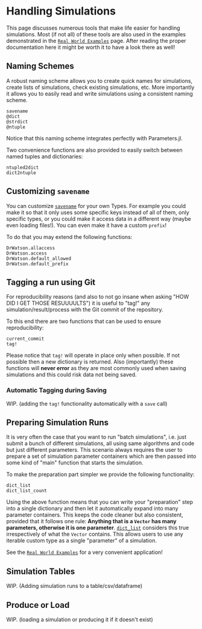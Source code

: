 # Handling Simulations

This page discusses numerous tools that make life easier for handling simulations. Most (if not all) of these tools are also used in the examples demonstrated in the [`Real World Examples`](@ref) page. After reading the proper documentation here it might be worth it to have a look there as well!

## Naming Schemes

A robust naming scheme allows you to create quick names for simulations, create lists of simulations, check existing simulations, etc. More importantly it allows you to easily read and write simulations using a consistent naming scheme.

```@docs
savename
@dict
@strdict
@ntuple
```

Notice that this naming scheme integrates perfectly with Parameters.jl.

Two convenience functions are also provided to easily switch between named tuples and dictionaries:
```@docs
ntupled2dict
dict2ntuple
```

## Customizing `savename`
You can customize [`savename`](@ref) for your own Types. For example you could make it so that it only uses some specific keys instead of all of them, only specific types, or you could make it access data in a different way (maybe even loading files!). You can even make it have
a custom `prefix`!

To do that you may extend the following functions:
```@docs
DrWatson.allaccess
DrWatson.access
DrWatson.default_allowed
DrWatson.default_prefix
```

## Tagging a run using Git
For reproducibility reasons (and also to not go insane when asking "HOW DID I GET THOSE RESUUUULTS") it is useful to "tag!" any simulation/result/process with the Git commit of the repository.

To this end there are two functions that can be used to ensure reproducibility:

```@docs
current_commit
tag!
```

Please notice that `tag!` will operate in place only when possible. If not possible then a new dictionary is returned. Also (importantly) these functions will **never error** as they are most commonly used when saving simulations and this could risk data not being saved.

### Automatic Tagging during Saving

WIP. (adding the `tag!` functionality automatically with a `save` call)

## Preparing Simulation Runs
It is very often the case that you want to run "batch simulations", i.e. just submit a bunch of different simulations, all using same algorithms and code but just different parameters. This scenario always requires the user to prepare a set of simulation parameter containers which are then passed into some kind of "main" function that starts the simulation.

To make the preparation part simpler we provide the following functionality:
```@docs
dict_list
dict_list_count
```

Using the above function means that you can write your "preparation" step into a single dictionary and then let it automatically expand into many parameter containers. This keeps the code cleaner but also consistent, provided that it follows one rule: **Anything that is a `Vector` has many parameters, otherwise it is one parameter**. [`dict_list`](@ref) considers this true irrespectively of what the `Vector` contains. This allows users to use any iterable custom type as a single "parameter" of a simulation.

See the [`Real World Examples`](@ref) for a very convenient application!

## Simulation Tables

WIP. (Adding simulation runs to a table/csv/dataframe)

## Produce or Load
WIP. (loading a simulation or producing it if it doesn't exist)
